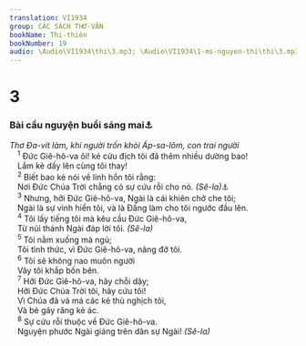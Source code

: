 ```yaml
---
translation: VI1934
group: CÁC SÁCH THƠ-VĂN
bookName: Thi-thiên 
bookNumber: 19
audio: \Audio\VI1934\thi\3.mp3; \Audio\VI1934\1-ms-nguyen-thi\thi\3.mp3
---
```


<div class="title"><h1>3</h1><h3>Bài cầu nguyện buổi sáng mai<a data-toggle="tooltip" data-placement="bottom" title="2Sa 15:13–17:22">⚓</a></h3><i>Thơ Đa-vít làm, khi người trốn khỏi Áp-sa-lôm, con trai người</i></div>
<span class="verse thi_3_1"> <sup>1</sup> Đức Giê-hô-va ôi! kẻ cừu địch tôi đã thêm nhiều dường bao! <br/> Lắm kẻ dấy lên cùng tôi thay! <br/></span>
<span class="verse thi_3_2"> <sup>2</sup> Biết bao kẻ nói về linh hồn tôi rằng: <br/> Nơi Đức Chúa Trời chẳng có sự cứu rỗi cho nó. <em>(Sê-la)</em><a data-toggle="tooltip" data-placement="bottom" title="Chữ Sê-la trong nguyên văn dùng để chỉ biểu ngừng, hoặc khi hát hay là khi đọc">⚓</a><br/></span>
<span class="verse thi_3_3"> <sup>3</sup> Nhưng, hỡi Đức Giê-hô-va, Ngài là cái khiên chở che tôi; <br/> Ngài là sự vinh hiển tôi, và là Đấng làm cho tôi ngước đầu lên. <br/></span>
<span class="verse thi_3_4"> <sup>4</sup> Tôi lấy tiếng tôi mà kêu cầu Đức Giê-hô-va, <br/> Từ núi thánh Ngài đáp lời tôi. <em>(Sê-la)</em><br/></span>
<span class="verse thi_3_5"> <sup>5</sup> Tôi nằm xuống mà ngủ; <br/> Tôi tỉnh thức, vì Đức Giê-hô-va, nâng đỡ tôi. <br/></span>
<span class="verse thi_3_6"> <sup>6</sup> Tôi sẽ không nao muôn người <br/> Vây tôi khắp bốn bên. <br/></span>
<span class="verse thi_3_7"> <sup>7</sup> Hỡi Đức Giê-hô-va, hãy chỗi dậy; <br/> Hỡi Đức Chúa Trời tôi, hãy cứu tôi! <br/> Vì Chúa đã vả má các kẻ thù nghịch tôi, <br/> Và bẻ gãy răng kẻ ác. <br/></span>
<span class="verse thi_3_8"> <sup>8</sup> Sự cứu rỗi thuộc về Đức Giê-hô-va. <br/> Nguyện phước Ngài giáng trên dân sự Ngài! <em>(Sê-la)</em><br/></span>
